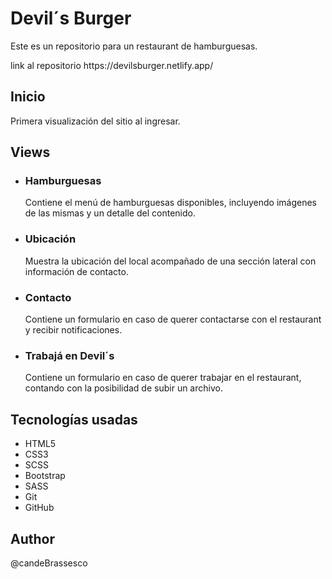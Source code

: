 <h1>Devil´s Burger</h1>

<p>Este es un repositorio para un restaurant de hamburguesas.</p>

<p>link al repositorio https://devilsburger.netlify.app/</p>

<h2>Inicio</h2>

<p>Primera visualización del sitio al ingresar.</p>

<h2>Views</h2>
 <ul>
       <li><h3>Hamburguesas</h3></li>
          <p>Contiene el menú de hamburguesas disponibles, incluyendo imágenes de las mismas y un detalle del contenido.</p>
       <li><h3>Ubicación</h3></li>
          <p>Muestra la ubicación del local acompañado de una sección lateral con información de contacto.</p>
       <li><h3>Contacto</h3></li>
          <p>Contiene un formulario en caso de querer contactarse con el restaurant y recibir notificaciones.</p>
       <li><h3>Trabajá en Devil´s</h3></li>
          <p>Contiene un formulario en caso de querer trabajar en el restaurant, contando con la posibilidad de subir un archivo.</p>
   </ul>

<h2>Tecnologías usadas</h2>
   <ul>
       <li>HTML5</li>
       <li>CSS3</li>
       <li>SCSS</li>
       <li>Bootstrap</li>
       <li>SASS</li>
       <li>Git</li>
       <li>GitHub</li>
   </ul>

<h2>Author</h2>
   <p>@candeBrassesco</p>
